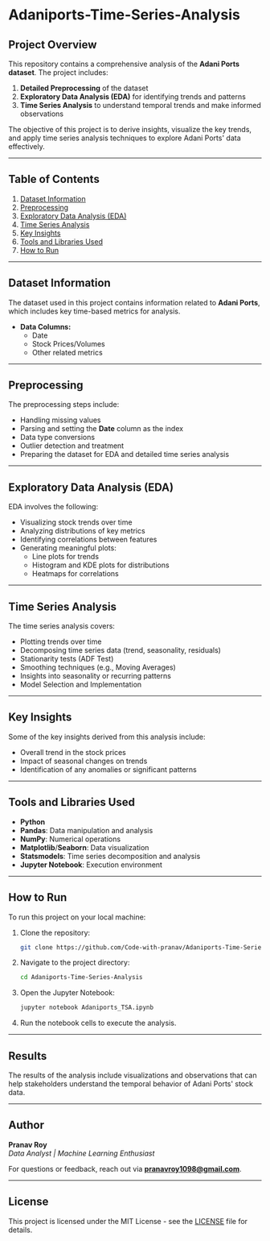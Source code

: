 # Adaniports-Time-Series-Analysis

## Project Overview
This repository contains a comprehensive analysis of the **Adani Ports dataset**. The project includes:

1. **Detailed Preprocessing** of the dataset
2. **Exploratory Data Analysis (EDA)** for identifying trends and patterns
3. **Time Series Analysis** to understand temporal trends and make informed observations

The objective of this project is to derive insights, visualize the key trends, and apply time series analysis techniques to explore Adani Ports' data effectively.

---

## Table of Contents
1. [Dataset Information](#dataset-information)
2. [Preprocessing](#preprocessing)
3. [Exploratory Data Analysis (EDA)](#exploratory-data-analysis-eda)
4. [Time Series Analysis](#time-series-analysis)
5. [Key Insights](#key-insights)
6. [Tools and Libraries Used](#tools-and-libraries-used)
7. [How to Run](#how-to-run)

---

## Dataset Information
The dataset used in this project contains information related to **Adani Ports**, which includes key time-based metrics for analysis. 

- **Data Columns:**
  - Date
  - Stock Prices/Volumes
  - Other related metrics

---

## Preprocessing
The preprocessing steps include:
- Handling missing values
- Parsing and setting the **Date** column as the index
- Data type conversions
- Outlier detection and treatment
- Preparing the dataset for EDA and detailed time series analysis

---

## Exploratory Data Analysis (EDA)
EDA involves the following:
- Visualizing stock trends over time
- Analyzing distributions of key metrics
- Identifying correlations between features
- Generating meaningful plots:
  - Line plots for trends
  - Histogram and KDE plots for distributions
  - Heatmaps for correlations

---

## Time Series Analysis
The time series analysis covers:
- Plotting trends over time
- Decomposing time series data (trend, seasonality, residuals)
- Stationarity tests (ADF Test)
- Smoothing techniques (e.g., Moving Averages)
- Insights into seasonality or recurring patterns
- Model Selection and Implementation

---

## Key Insights
Some of the key insights derived from this analysis include:
- Overall trend in the stock prices
- Impact of seasonal changes on trends
- Identification of any anomalies or significant patterns

---

## Tools and Libraries Used
- **Python**
- **Pandas**: Data manipulation and analysis
- **NumPy**: Numerical operations
- **Matplotlib**/**Seaborn**: Data visualization
- **Statsmodels**: Time series decomposition and analysis
- **Jupyter Notebook**: Execution environment

---

## How to Run
To run this project on your local machine:
1. Clone the repository:
   ```bash
   git clone https://github.com/Code-with-pranav/Adaniports-Time-Series-Analysis.git
   ```
2. Navigate to the project directory:
   ```bash
   cd Adaniports-Time-Series-Analysis
   ```
3. Open the Jupyter Notebook:
   ```bash
   jupyter notebook Adaniports_TSA.ipynb
   ```
4. Run the notebook cells to execute the analysis.

---

## Results
The results of the analysis include visualizations and observations that can help stakeholders understand the temporal behavior of Adani Ports' stock data.

---

## Author
**Pranav Roy**  
*Data Analyst | Machine Learning Enthusiast*

For questions or feedback, reach out via **[pranavroy1098@gmail.com](mailto:pranavroy1098@gmail.com)**.

---

## License
This project is licensed under the MIT License - see the [LICENSE](LICENSE) file for details.
